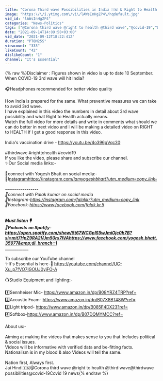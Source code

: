 ```yaml
---
title: "Corona Third wave Possibilities in India 🇮🇳 & Right to Health | It's Essential |@Coronathirdwave"
image: "https:\/\/i.ytimg.com\/vi\/lAWsInHgZP4\/hqdefault.jpg"
vid_id: "lAWsInHgZP4"
categories: "News-Politics"
tags: ["@Corona third wave @right to health @third wave","@covid-19","@thirdwave possibilities"]
date: "2021-09-14T14:09:58+03:00"
vid_date: "2021-09-12T18:22:41Z"
duration: "PT8M25S"
viewcount: "333"
likeCount: "42"
dislikeCount: "1"
channel: "It's Essential"
---
```

{% raw %}Disclaimer : Figures shown in video is up to date 10 September. When COVID-19 3rd wave will hit India?<br /><br />🎧Headphones recommended for better video quality<br /> <br /> How India is prepared for the same. What preventive measures we can take to avoid 3rd wave.<br />I have explained in this video the numbers in detail about 3rd wave possibility and what Right to Health actually means. <br />Watch the full video for more details and write in comments what should we can do better in next video and I will be making a detailed video on RIGHT to HEALTH if I get a good response in this video.<br /><br />India's vaccination drive - <a rel="nofollow" target="blank" href="https://youtu.be/4o396gVqc30">https://youtu.be/4o396gVqc30</a><br /><br />#thirdwave #righttohealth #covid19 <br />If you like the video, please share and subscribe our channel.<br />✨Our Social media links:-<br /><br />👤connect with Yogesh Bhatt on social media:-<br />🔗I<a rel="nofollow" target="blank" href="nstagramhttps://instagram.com/_iamyogeshbhatt?utm_medium=copy_link-">nstagramhttps://instagram.com/_iamyogeshbhatt?utm_medium=copy_link-</a><br /><br />-----------------<br />👤connect with Palak kumar on social media <br />🔗Instagram-<a rel="nofollow" target="blank" href="https://instagram.com/falakkr?utm_medium=copy_link">https://instagram.com/falakkr?utm_medium=copy_link</a><br />🔗Facebook-<a rel="nofollow" target="blank" href="https://www.facebook.com/falak.kr.5">https://www.facebook.com/falak.kr.5</a><br /><br />_________________<br />Must listen 🎙<br />🔗Podcasts on Spotify- <a rel="nofollow" target="blank" href="https://open.spotify.com/show/5t67WCGpIS5wJmiOjc0h7B?si=mit7HpZ9RA2VJm50rs7lVAhttps://www.facebook.com/yogesh.bhatt.35977&amp;dl_branch=1">https://open.spotify.com/show/5t67WCGpIS5wJmiOjc0h7B?si=mit7HpZ9RA2VJm50rs7lVAhttps://www.facebook.com/yogesh.bhatt.35977&amp;dl_branch=1</a><br />______________________________<br /><br />To subscribe our YouTube channel <br />✨It's Essential is here-🔗 <a rel="nofollow" target="blank" href="https://youtube.com/channel/UC-Xu_p7fVO7IGOUJ0yjFO-A">https://youtube.com/channel/UC-Xu_p7fVO7IGOUJ0yjFO-A</a><br /><br />📺Studio Equipment and lighting:-<br /><br /> 1️⃣Sennheiser Mic- <a rel="nofollow" target="blank" href="https://www.amazon.in/dp/B08YRZ4TRP?ref=">https://www.amazon.in/dp/B08YRZ4TRP?ref=</a><br />2️⃣Acoustic Foam-  <a rel="nofollow" target="blank" href="https://www.amazon.in/dp/B07X8BT48W?ref=">https://www.amazon.in/dp/B07X8BT48W?ref=</a><br />3️⃣Light tripod- <a rel="nofollow" target="blank" href="https://www.amazon.in/dp/B085F4DX23?ref=">https://www.amazon.in/dp/B085F4DX23?ref=</a><br />4️⃣Softbox-<a rel="nofollow" target="blank" href="https://www.amazon.in/dp/B07DQMYMCC?ref=">https://www.amazon.in/dp/B07DQMYMCC?ref=</a><br /><br />About us:-<br /><br />Aiming at making the videos that makes sense to you that Includes political &amp; social issues.<br />Videos will be informative with verified data and be-fitting facts.<br />Nationalism is in my blood &amp; also Videos will tell the same.<br /><br />Nation first, Always first.<br />Jai Hind 🇮🇳@Corona third wave @right to health @third wave@thirdwave possibilities@covid-19Covid 19 news{% endraw %}
